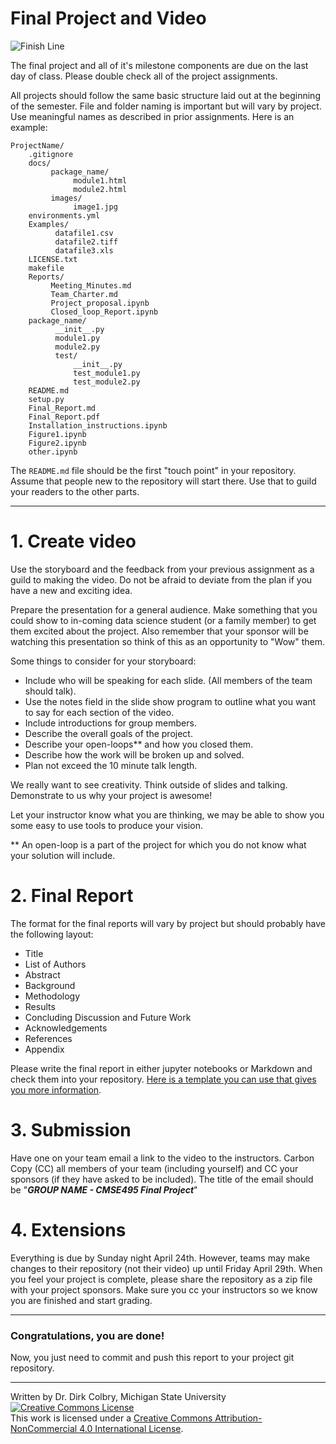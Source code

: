 # Final Project and Video

![Finish Line](https://cdn.pixabay.com/photo/2016/03/31/21/07/checkered-1296203__340.png)

The final project and all of it's milestone components are due on the last day of class.     Please double check all of the project assignments.

All projects should follow the same basic structure laid out at the beginning of the semester. File and folder naming is important but will vary by project.  Use meaningful names as described in prior assignments. Here is an example:

    ProjectName/
        .gitignore
        docs/
             package_name/
                  module1.html
                  module2.html
             images/
                  image1.jpg
        environments.yml
        Examples/
              datafile1.csv
              datafile2.tiff
              datafile3.xls
        LICENSE.txt
        makefile
        Reports/
             Meeting_Minutes.md
             Team_Charter.md
             Project_proposal.ipynb
             Closed_loop_Report.ipynb
        package_name/
              __init__.py
              module1.py
              module2.py
              test/
                  __init__.py
                  test_module1.py
                  test_module2.py
        README.md
        setup.py
        Final_Report.md
        Final_Report.pdf
        Installation_instructions.ipynb
        Figure1.ipynb
        Figure2.ipynb
        other.ipynb
    
The ```README.md``` file should be the first "touch point" in your repository. Assume that people new to the repository will start there.  Use that to guild your readers to the other parts.  

----
<a name="Video"></a>

# 1. Create video

Use the storyboard and the feedback from your previous assignment as a guild to making the video. Do not be afraid to deviate from the plan if you have a new and exciting idea.  

Prepare the presentation for a general audience.  Make something that you could show to in-coming data science student (or a family member) to get them excited about the project. Also remember that your sponsor will be watching this presentation so think of this as an opportunity to "Wow" them. 

Some things to consider for your storyboard:

- Include who will be speaking for each slide. (All members of the team should talk).
- Use the notes field in the slide show program to outline what you want to say for each section of the video. 
- Include introductions for group members.  
- Describe the overall goals of the project.
- Describe your open-loops** and how you closed them. 
- Describe how the work will be broken up and solved.
- Plan not exceed the 10 minute talk length.

We really want to see creativity.  Think outside of slides and talking. Demonstrate to us why your project is awesome!

Let your instructor know what you are thinking, we may be able to show you some easy to use tools to produce your vision. 

** An open-loop is a part of the project for which you do not know what your solution will include.  

# 2. Final Report

The format for the final reports will vary by project but should probably have the following layout:

- Title
- List of Authors
- Abstract
- Background
- Methodology
- Results
- Concluding Discussion and Future Work
- Acknowledgements
- References
- Appendix

Please write the final report in either jupyter notebooks or Markdown and check them into your repository.  [Here is a template you can use that gives you more information](FINAL-Project_Template).  

# 3. Submission

Have one on your team email a link to the video to the instructors. Carbon Copy (CC) all members of your team (including yourself) and CC your sponsors (if they have asked to be included). The title of the email should be "**_GROUP NAME - CMSE495 Final Project_**"


# 4. Extensions

Everything is due by Sunday night April 24th.  However, teams may make changes to their repository (not their video) up until Friday April 29th. When you feel your project is complete, please share the repository as a zip file with your project sponsors. Make sure you cc your instructors so we know you are finished and start grading. 

-----

### Congratulations, you are done!

Now, you just need to commit and push this report to your project git repository. 

---

Written by Dr. Dirk Colbry, Michigan State University
<a rel="license" href="http://creativecommons.org/licenses/by-nc/4.0/"><img alt="Creative Commons License" style="border-width:0" src="https://i.creativecommons.org/l/by-nc/4.0/88x31.png" /></a><br />This work is licensed under a <a rel="license" href="http://creativecommons.org/licenses/by-nc/4.0/">Creative Commons Attribution-NonCommercial 4.0 International License</a>.
